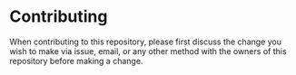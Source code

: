 # Contributing

When contributing to this repository, please first discuss the change you wish to make via issue, email, or any other method with the owners of this repository before making a change.